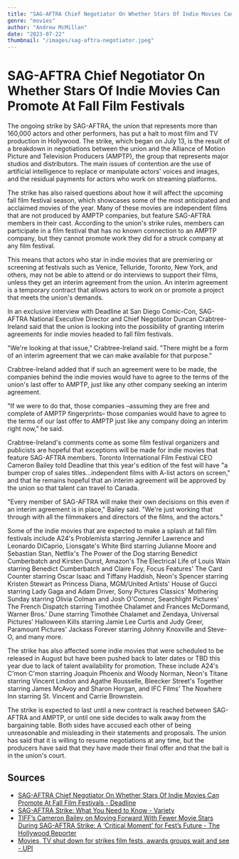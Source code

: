 ```yaml
---
title: "SAG-AFTRA Chief Negotiator On Whether Stars Of Indie Movies Can Promote At Fall Film Festivals"
genre: "movies"
author: "Andrew McMillan"
date: "2023-07-22"
thumbnail: "/images/sag-aftra-negotiator.jpeg"
---
```


# SAG-AFTRA Chief Negotiator On Whether Stars Of Indie Movies Can Promote At Fall Film Festivals

The ongoing strike by SAG-AFTRA, the union that represents more than 160,000 actors and other performers, has put a halt to most film and TV production in Hollywood. The strike, which began on July 13, is the result of a breakdown in negotiations between the union and the Alliance of Motion Picture and Television Producers (AMPTP), the group that represents major studios and distributors. The main issues of contention are the use of artificial intelligence to replace or manipulate actors' voices and images, and the residual payments for actors who work on streaming platforms.

The strike has also raised questions about how it will affect the upcoming fall film festival season, which showcases some of the most anticipated and acclaimed movies of the year. Many of these movies are independent films that are not produced by AMPTP companies, but feature SAG-AFTRA members in their cast. According to the union's strike rules, members can participate in a film festival that has no known connection to an AMPTP company, but they cannot promote work they did for a struck company at any film festival.

This means that actors who star in indie movies that are premiering or screening at festivals such as Venice, Telluride, Toronto, New York, and others, may not be able to attend or do interviews to support their films, unless they get an interim agreement from the union. An interim agreement is a temporary contract that allows actors to work on or promote a project that meets the union's demands.

In an exclusive interview with Deadline at San Diego Comic-Con, SAG-AFTRA National Executive Director and Chief Negotiator Duncan Crabtree-Ireland said that the union is looking into the possibility of granting interim agreements for indie movies headed to fall film festivals.

"We're looking at that issue," Crabtree-Ireland said. "There might be a form of an interim agreement that we can make available for that purpose."

Crabtree-Ireland added that if such an agreement were to be made, the companies behind the indie movies would have to agree to the terms of the union's last offer to AMPTP, just like any other company seeking an interim agreement.

"If we were to do that, those companies –assuming they are free and complete of AMPTP fingerprints– those companies would have to agree to the terms of our last offer to AMPTP just like any company doing an interim right now," he said.

Crabtree-Ireland's comments come as some film festival organizers and publicists are hopeful that exceptions will be made for indie movies that feature SAG-AFTRA members. Toronto International Film Festival CEO Cameron Bailey told Deadline that this year's edition of the fest will have "a bumper crop of sales titles…independent films with A-list actors on screen," and that he remains hopeful that an interim agreement will be approved by the union so that talent can travel to Canada.

"Every member of SAG-AFTRA will make their own decisions on this even if an interim agreement is in place," Bailey said. "We're just working that through with all the filmmakers and directors of the films, and the actors."

Some of the indie movies that are expected to make a splash at fall film festivals include A24's Problemista starring Jennifer Lawrence and Leonardo DiCaprio, Lionsgate's White Bird starring Julianne Moore and Sebastian Stan, Netflix's The Power of the Dog starring Benedict Cumberbatch and Kirsten Dunst, Amazon's The Electrical Life of Louis Wain starring Benedict Cumberbatch and Claire Foy, Focus Features' The Card Counter starring Oscar Isaac and Tiffany Haddish, Neon's Spencer starring Kristen Stewart as Princess Diana, MGM/United Artists' House of Gucci starring Lady Gaga and Adam Driver, Sony Pictures Classics' Mothering Sunday starring Olivia Colman and Josh O'Connor, Searchlight Pictures' The French Dispatch starring Timothée Chalamet and Frances McDormand, Warner Bros.' Dune starring Timothée Chalamet and Zendaya, Universal Pictures' Halloween Kills starring Jamie Lee Curtis and Judy Greer, Paramount Pictures' Jackass Forever starring Johnny Knoxville and Steve-O, and many more.

The strike has also affected some indie movies that were scheduled to be released in August but have been pushed back to later dates or TBD this year due to lack of talent availability for promotion. These include A24's C'mon C'mon starring Joaquin Phoenix and Woody Norman, Neon's Titane starring Vincent Lindon and Agathe Rousselle, Bleecker Street's Together starring James McAvoy and Sharon Horgan, and IFC Films' The Nowhere Inn starring St. Vincent and Carrie Brownstein.

The strike is expected to last until a new contract is reached between SAG-AFTRA and AMPTP, or until one side decides to walk away from the bargaining table. Both sides have accused each other of being unreasonable and misleading in their statements and proposals. The union has said that it is willing to resume negotiations at any time, but the producers have said that they have made their final offer and that the ball is in the union's court.

## Sources

- [SAG-AFTRA Chief Negotiator On Whether Stars Of Indie Movies Can Promote At Fall Film Festivals - Deadline](https://deadline.com/2023/07/actors-strike-tiff-venice-festivals-stars-indie-movies-comic-con-1235445536/)
- [SAG-AFTRA Strike: What You Need to Know - Variety](https://variety.com/2023/film/news/sag-aftra-strike-what-you-need-to-know-1235674567/)
- [TIFF’s Cameron Bailey on Moving Forward With Fewer Movie Stars During SAG-AFTRA Strike: A ‘Critical Moment’ for Fest’s Future - The Hollywood Reporter](https://www.hollywoodreporter.com/movies/movie-news/tiff-cameron-bailey-festival-fewer-stars-critical-moment-1235677248/)
- [Movies, TV shut down for strikes film fests, awards groups wait and see - UPI](https://www.upi.com/Entertainment_News/2023/07/19/movies-tv-strikes-fests-awards/4961689708988/)

